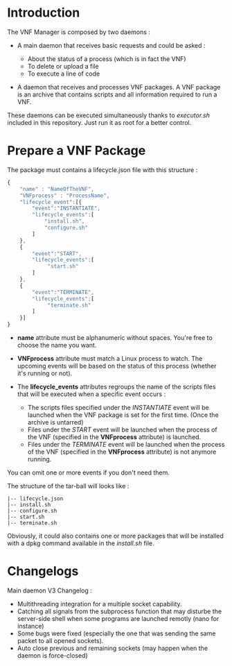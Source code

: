 # Introduction

The VNF Manager is composed by two daemons : 

- A main daemon that receives basic requests and could be asked :
    * About the status of a process (which is in fact the VNF)
    * To delete or upload a file  
    * To execute a line of code

- A daemon that receives and processes VNF packages. A VNF package is 
an archive that contains scripts and all information required to run a
VNF.

These daemons can be executed simultaneously thanks to *executor.sh*
included in this repository. 
Just run it as root for a better control.



# Prepare a VNF Package

The package must contains a lifecycle.json file with this structure : 

```javascript
{
    "name" : "NameOfTheVNF",
    "VNFprocess" : "ProcessName",
    "lifecycle_event":[{
        "event":"INSTANTIATE",
        "lifecycle_events":[
            "install.sh",
            "configure.sh"
        ]
    },
    {
        "event":"START",
        "lifecycle_events":[
             "start.sh"
        ]
    },
    {
        "event":"TERMINATE",
        "lifecycle_events":[
             "terminate.sh"
        ]
    }]
}
```

- **name** attribute must be alphanumeric without spaces. You're free to choose
the name you want.

- **VNFprocess** attribute must match a Linux process to watch. The upcoming events will
be based on the status of this process (whether it's running or not).

- The **lifecycle_events** attributes regroups the name of the scripts files that
will be executed when a specific event occurs : 
    * The scripts files specified under the *INSTANTIATE* event will be launched
    when the VNF package is set for the first time. (Once the archive is untarred)
    * Files under the *START* event will be launched when the process of the VNF 
    (specified in the **VNFprocess** attribute) is launched.
    * Files under the *TERMINATE* event will be launched when the process of the VNF 
    (specified in the **VNFprocess** attribute) is not anymore running.

You can omit one or more events if you don't need them.


The structure of the tar-ball will looks like :
```
|-- lifecycle.json
|-- install.sh
|-- configure.sh
|-- start.sh
|-- terminate.sh
```

Obviously, it could also contains one or more packages that will be installed
with a dpkg command available in the *install.sh* file.



# Changelogs

Main daemon V3 Changelog : 
- Multithreading integration for a multiple socket capability.
- Catching all signals from the subprocess function that may disturbe
    the server-side shell when some programs are launched remotly (nano for instance)
- Some bugs were fixed (especially the one that was sending the same packet 
    to all opened sockets).
- Auto close previous and remaining sockets (may happen when the daemon is 
    force-closed)

